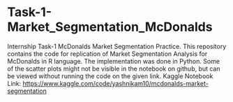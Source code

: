 # Task-1-Market_Segmentation_McDonalds

Internship Task-1
McDonalds Market Segmentation Practice. This repository contains the code for replication of Market Segmentation Analysis for McDonalds in R language. The implementation was done in Python.
Some of the scatter plots might not be visible in the notebook on github, but can be viewed without running the code on the given link.
Kaggle Notebook Link: https://www.kaggle.com/code/yashnikam10/mcdonalds-market-segmentation
